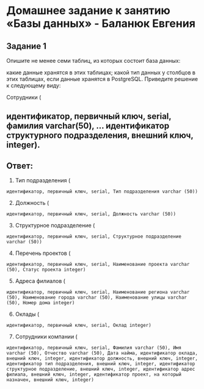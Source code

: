 # Домашнее задание к занятию «Базы данных» - Баланюк Евгения


##  Задание 1

Опишите не менее семи таблиц, из которых состоит база данных:

какие данные хранятся в этих таблицах;
какой тип данных у столбцов в этих таблицах, если данные хранятся в PostgreSQL.
Приведите решение к следующему виду:

Сотрудники (

идентификатор, первичный ключ, serial,
фамилия varchar(50),
...
идентификатор структурного подразделения, внешний ключ, integer).
---

## Ответ:

1. Тип подразделения (
```
идентификатор, первичный ключ, serial, Тип подразделения varchar (50))
```

2. Должность (
```
идентификатор, первичный ключ, serial, Должность varchar (50))
```

3. Структурное подразделение (
```
идентификатор, первичный ключ, serial, Структурное подразделение varchar (50))
```

4. Перечень проектов (
```
идентификатор, первичный ключ, serial, Наименование проекта varchar (50), Статус проекта integer)
```

5. Адреса филиалов (
```
идентификатор, первичный ключ, serial, Наименование региона varchar (50), Наименование города varchar (50), Наименование улицы varchar (50), Номер дома integer)
```

6. Оклады (
```
идентификатор, первичный ключ, serial, Оклад integer)

```
7. Сотрудники компании ( 
```
идентификатор, первичный ключ, serial, Фамилия varchar (50), Имя varchar (50), Отчество varchar (50), Дата найма, идентификатор оклада, внешний ключ, integer, идентификатор должность, внешний ключ, integer, идентификатор тип подразделения, внешний ключ, integer, идентификатор структурное подразделение, внешний ключ, integer, идентификатор адрес филиала, внешний ключ, integer, идентификатор проект, на который назначен, внешний ключ, integer)
```